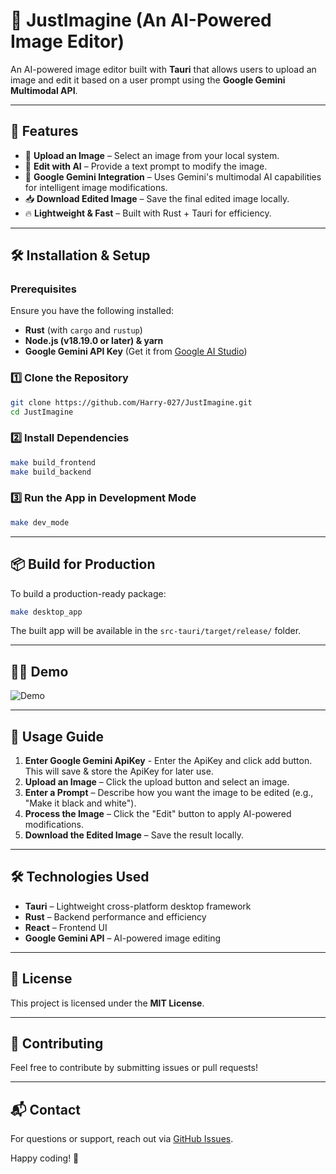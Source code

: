 # 📸 JustImagine (An AI-Powered Image Editor)

An AI-powered image editor built with **Tauri** that allows users to upload an image and edit it based on a user prompt using the **Google Gemini Multimodal API**.

---

## 🚀 Features
- 📂 **Upload an Image** – Select an image from your local system.
- 🎨 **Edit with AI** – Provide a text prompt to modify the image.
- 🤖 **Google Gemini Integration** – Uses Gemini's multimodal AI capabilities for intelligent image modifications.
- 📥 **Download Edited Image** – Save the final edited image locally.
- 🔥 **Lightweight & Fast** – Built with Rust + Tauri for efficiency.

---

## 🛠️ Installation & Setup

### **Prerequisites**
Ensure you have the following installed:
- **Rust** (with `cargo` and `rustup`)
- **Node.js (v18.19.0 or later) & yarn**
- **Google Gemini API Key** (Get it from [Google AI Studio](https://aistudio.google.com/apikey))

### **1️⃣ Clone the Repository**
```sh
git clone https://github.com/Harry-027/JustImagine.git
cd JustImagine
```

### **2️⃣ Install Dependencies**
```sh
make build_frontend
make build_backend
```

### **3️⃣ Run the App in Development Mode**
```sh
make dev_mode
```

---

## 📦 Build for Production
To build a production-ready package:
```sh
make desktop_app
```
The built app will be available in the `src-tauri/target/release/` folder.

---

## 🧑‍💻 Demo

![Demo](./demo/demo.gif)

---

## 🎨 Usage Guide
1. **Enter Google Gemini ApiKey** - Enter the ApiKey and click add button. This will save & store the ApiKey for later use.
2. **Upload an Image** – Click the upload button and select an image.
3. **Enter a Prompt** – Describe how you want the image to be edited (e.g., "Make it black and white").
4. **Process the Image** – Click the "Edit" button to apply AI-powered modifications.
5. **Download the Edited Image** – Save the result locally.

---

## 🛠️ Technologies Used
- **Tauri** – Lightweight cross-platform desktop framework
- **Rust** – Backend performance and efficiency
- **React** – Frontend UI
- **Google Gemini API** – AI-powered image editing

---

## 📝 License
This project is licensed under the **MIT License**.

---

## 🤝 Contributing
Feel free to contribute by submitting issues or pull requests!

---

## 📬 Contact
For questions or support, reach out via [GitHub Issues](https://github.com/Harry-027/JustImagine/issues).

Happy coding! 🚀

